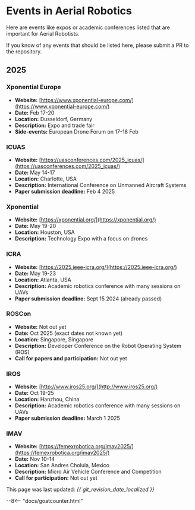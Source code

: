 # Events in Aerial Robotics

Here are events like expos or academic conferences listed that are important for Aerial Robotists.

If you know of any events that should be listed here, please submit a PR to the repository.

## 2025

### Xponential Europe
* **Website:** [https://www.xponential-europe.com/](https://www.xponential-europe.com/)
* **Date:** Feb 17-20
* **Location:** Dusseldorf, Germany
* **Description:** Expo and trade fair
* **Side-events:** European Drone Forum on 17-18 Feb

### ICUAS
* **Website:** [https://uasconferences.com/2025_icuas/](https://uasconferences.com/2025_icuas/)
* **Date:** May 14-17
* **Location:** Charlotte, USA
* **Description:** International Conference on Unmanned Aircraft Systems
* **Paper submission deadline:** Feb 4 2025

### Xponential
* **Website:** [https://xponential.org/](https://xponential.org/)
* **Date:** May 19-20
* **Location:** Houston, USA
* **Description:** Technology Expo with a focus on drones

### ICRA
* **Website:** [https://2025.ieee-icra.org/](https://2025.ieee-icra.org/)
* **Date:** May 19-23
* **Location:** Atlanta, USA
* **Description:** Academic robotics conference with many sessions on UAVs
* **Paper submission deadline:** Sept 15 2024 (already passed)

### ROSCon
* **Website:** Not out yet
* **Date:** Oct 2025 (exact dates not known yet)
* **Location:** Singapore, Singapore
* **Description:** Developer Conference on the Robot Operating System (ROS)
* **Call for papers and participation:** Not out yet

### IROS
* **Website:** [http://www.iros25.org/](http://www.iros25.org/)
* **Date:** Oct 19-25
* **Location:** Hanzhou, China
* **Description:** Academic robotics conference with many sessions on UAVs
* **Paper submission deadline:** March 1 2025

### IMAV
* **Website:** [https://femexrobotica.org/imav2025/](https://femexrobotica.org/imav2025/)
* **Date:** Nov 10-14
* **Location:** San Andres Cholula, Mexico
* **Description:** Micro Air Vehicle Conference and Competition
* **Call for participation:** Not out yet



This page was last updated: *{{ git_revision_date_localized }}*

--8<-- "docs/goatcounter.html"
